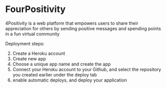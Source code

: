 # FourPositivity
4Positivity is a web platform that empowers users to share their appreciation for others by sending positive messages and spending points in a fun virtual community 

Deployment steps: 

2.  Create a Heroku account
3.  Create new app 
4.  Choose a unique app name and create the app 
5.  Connect your Heroku account to your Github, and select the repository you created 
earlier under the deploy tab 
6.  enable automatic deploys, and deploy your application 
